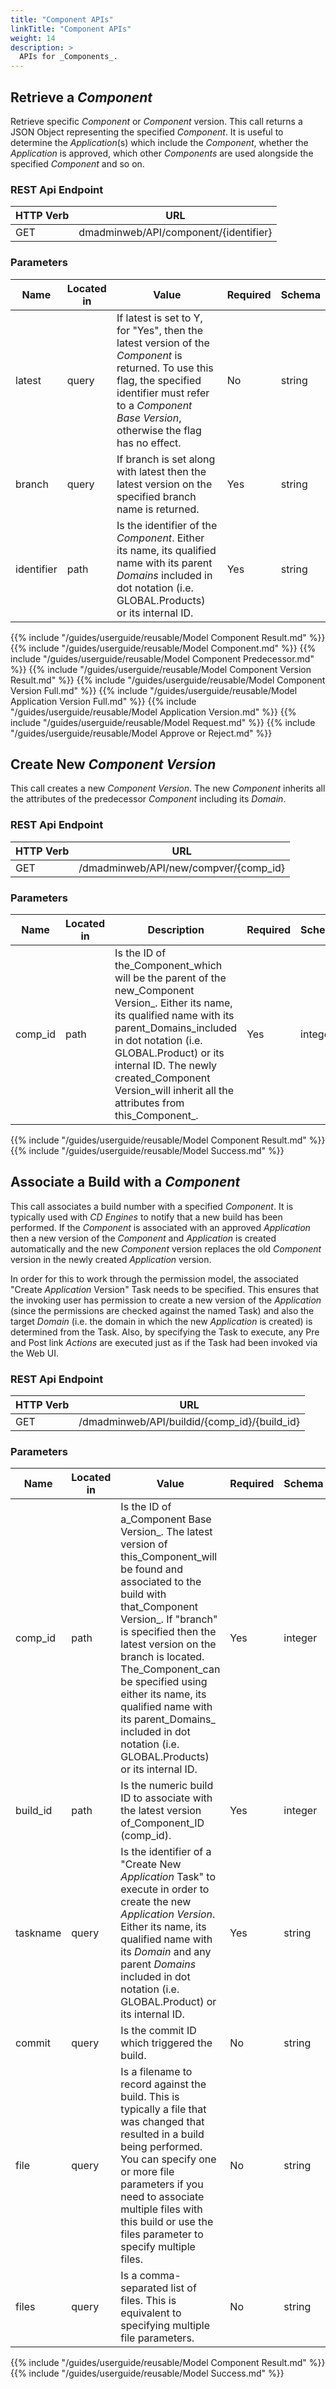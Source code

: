 ```yaml
---
title: "Component APIs"
linkTitle: "Component APIs"
weight: 14
description: >
  APIs for _Components_.
---
```



## Retrieve a _Component_

Retrieve specific _Component_ or _Component_ version. This call returns a JSON Object representing the specified _Component_. It is useful to determine the _Application_(s) which include the _Component_, whether the _Application_ is approved, which other _Components_ are used alongside the specified _Component_ and so on.

### REST Api Endpoint

| HTTP Verb | URL                                   |
|-----------|---------------------------------------|
| GET       | dmadminweb/API/component/{identifier} |

### Parameters

| Name       | Located in | Value                                                                                                                                                                                                               | Required | Schema |
|------------|------------|---------------------------------------------------------------------------------------------------------------------------------------------------------------------------------------------------------------------|----------|--------|
| latest     | query      | If latest is set to Y, for "Yes",  then the latest version of the _Component_ is returned.  To use this flag, the specified identifier must refer to a  _Component Base Version_, otherwise the flag has no effect. | No       | string |
| branch     | query      | If branch is set along with latest then the latest version on the specified branch name is returned.                                                                                                                | Yes      | string |
| identifier | path       | Is the identifier of the _Component_. Either its name, its qualified name with its parent _Domains_ included in dot notation (i.e. GLOBAL.Products) or its internal ID.                                             | Yes      | string |

{{% include "/guides/userguide/reusable/Model Component Result.md" %}}
{{% include "/guides/userguide/reusable/Model Component.md" %}}
{{% include "/guides/userguide/reusable/Model Component Predecessor.md" %}}
{{% include "/guides/userguide/reusable/Model Component Version Result.md" %}}
{{% include "/guides/userguide/reusable/Model Component Version Full.md" %}}
{{% include "/guides/userguide/reusable/Model Application Version Full.md" %}}
{{% include "/guides/userguide/reusable/Model Application Version.md" %}}
{{% include "/guides/userguide/reusable/Model Request.md" %}}
{{% include "/guides/userguide/reusable/Model Approve or Reject.md" %}}

## Create New _Component Version_

This call creates a new _Component Version_. The new _Component_ inherits all the attributes of the predecessor _Component_ including its _Domain_.

### REST Api Endpoint

| HTTP Verb | URL                                   |
|-----------|---------------------------------------|
| GET       | /dmadminweb/API/new/compver/{comp_id} |

### Parameters

| Name    | Located in | Description                                                                                                                                                                                                                                                                                                 | Required | Schema  |
|---------|------------|-------------------------------------------------------------------------------------------------------------------------------------------------------------------------------------------------------------------------------------------------------------------------------------------------------------|----------|---------|
| comp_id | path       | Is the ID of the_Component_which will be the parent of the new_Component Version_. Either its name, its qualified name with its parent_Domains_included in dot notation (i.e. GLOBAL.Product) or its internal ID. The newly created_Component Version_will inherit all the attributes from this_Component_. | Yes      | integer |

{{% include "/guides/userguide/reusable/Model Component Result.md" %}}
{{% include "/guides/userguide/reusable/Model Success.md" %}}

## Associate a Build with a _Component_

This call associates a build number with a specified _Component_. It is typically used with _CD Engines_ to notify that a new build has been performed. If the _Component_ is associated with an approved _Application_ then a new version of the _Component_ and _Application_ is created automatically and the new _Component_ version replaces the old _Component_ version in the newly created _Application_ version.

In order for this to work through the permission model, the associated "Create _Application_ Version" Task needs to be specified. This ensures that the invoking user has permission to create a new version of the _Application_ (since the permissions are checked against the named Task) and also the target _Domain_ (i.e. the domain in which the new _Application_ is created) is determined from the Task. Also, by specifying the Task to execute, any Pre and Post link _Actions_ are executed just as if the Task had been invoked via the Web UI.

### REST Api Endpoint

| HTTP Verb | URL                                          |
|-----------|----------------------------------------------|
| GET       | /dmadminweb/API/buildid/{comp_id}/{build_id} |

### Parameters

| Name     | Located in | Value                                                                                                                                                                                                                                                                                                                                                                                                 | Required | Schema  |
|----------|------------|-------------------------------------------------------------------------------------------------------------------------------------------------------------------------------------------------------------------------------------------------------------------------------------------------------------------------------------------------------------------------------------------------------|----------|---------|
| comp_id  | path       | Is the ID of a_Component Base Version_. The latest version of this_Component_will be found and associated to the build with that_Component Version_. If "branch" is specified then the latest version on the branch is located. The_Component_can be specified using either its name, its qualified name with its parent_Domains_ included in dot notation (i.e. GLOBAL.Products) or its internal ID. | Yes      | integer |
| build_id | path       | Is the numeric build ID to associate with the latest version of_Component_ID (comp_id).                                                                                                                                                                                                                                                                                                               | Yes      | integer |
| taskname | query      | Is the identifier of a "Create New _Application_ Task" to execute in order to create the new _Application Version_. Either its name, its qualified name with its _Domain_ and any parent _Domains_ included in dot notation (i.e. GLOBAL.Product) or its internal ID.                                                                                                                                 | Yes      | string  |
| commit   | query      | Is the commit ID which triggered the build.                                                                                                                                                                                                                                                                                                                                                           | No       | string  |
| file     | query      | Is a filename to record against the build. This is typically a file that was changed that resulted in a build being performed. You can specify one or more file parameters if you need to associate multiple files with this build or use the files parameter to specify multiple files.                                                                                                              | No       | string  |
| files    | query      | Is a comma-separated list of files. This is equivalent to specifying multiple file parameters.                                                                                                                                                                                                                                                                                                        | No       | string  |

{{% include "/guides/userguide/reusable/Model Component Result.md" %}}
{{% include "/guides/userguide/reusable/Model Success.md" %}}

